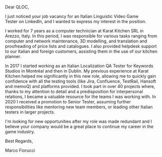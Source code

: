 Dear QLOC, 

I just noticed your job vacancy for an Italian Linguistic Video Game Tester on LinkedIn, and I wanted to express my interest in the position. 

I worked for 7 years as a computer technician at Karat Kitchen SRL in Arezzo, Italy. In this period, I was responsible for various tasks ranging from computer and network maintenance, 3D modelling, and translation and proofreading of price lists and catalogues. I also provided helpdesk support to our Italian and foreign customers, assisting them in the use of our kitchen planner. 

In 2017 I started working as an Italian Localization QA Tester for Keywords Studios in Montréal and then in Dublin. My previous experience at Karat Kitchen helped me significantly in this new role, allowing me to quickly gain confidence with all the testing tools (like Jira, Confluence, TestRail, Hansoft and memoQ) and platforms provided. I took part in over 40 projects where, thanks to my attention to detail and a predisposition for interpersonal relations, I became a valuable resource for the teams I was working with. In 2020 I received a promotion to Senior Tester, assuming further responsibilities like mentoring new team members, or leading other Italian testers in larger projects. 

I'm looking for new opportunities after my role was made redundant and I believe your company would be a great place to continue my career in the game industry. 

Best Regards, 

Marco Fiorucci